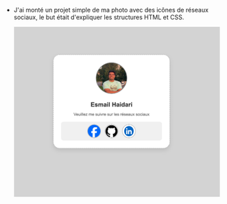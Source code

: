 * J'ai monté un projet simple de ma photo avec des icônes de réseaux sociaux, le but était d'expliquer les structures HTML et CSS.

  ![](https://github.com/esmailhaidari24/HTML/blob/main/Capture%20d%E2%80%99e%CC%81cran%201403-06-19%20a%CC%80%2011.43.03.png)
